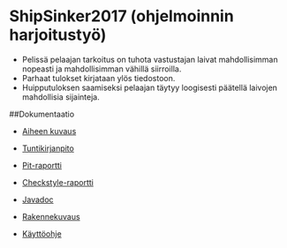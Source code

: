 # ShipSinker2017 (ohjelmoinnin harjoitustyö)





- Pelissä pelaajan tarkoitus on tuhota vastustajan laivat mahdollisimman nopeasti ja mahdollisimman vähillä siirroilla.
- Parhaat tulokset kirjataan ylös tiedostoon.
- Huipputuloksen saamiseksi pelaajan täytyy loogisesti päätellä laivojen mahdollisia sijainteja.

##Dokumentaatio
 - [Aiheen kuvaus](dokumentaatio/aiheenKuvausJaRakenne.md)

 - [Tuntikirjanpito](dokumentaatio/tuntikirjanpito.md)

 - [Pit-raportti](https://htmlpreview.github.io/?https://github.com/markokoskinen2037/shipsinker2017/blob/master/dokumentaatio/pit-raportti/index.html)

 - [Checkstyle-raportti](https://htmlpreview.github.io/?https://github.com/markokoskinen2037/shipsinker2017/blob/master/dokumentaatio/checkstyle-raportti/checkstyle.html)

 - [Javadoc](https://htmlpreview.github.io/?https://github.com/markokoskinen2037/shipsinker2017/blob/master/javadoc/index.html)

 - [Rakennekuvaus](dokumentaatio/rakennekuvaus.md)
 
 - [Käyttöohje](dokumentaatio/käyttöohje.md)
